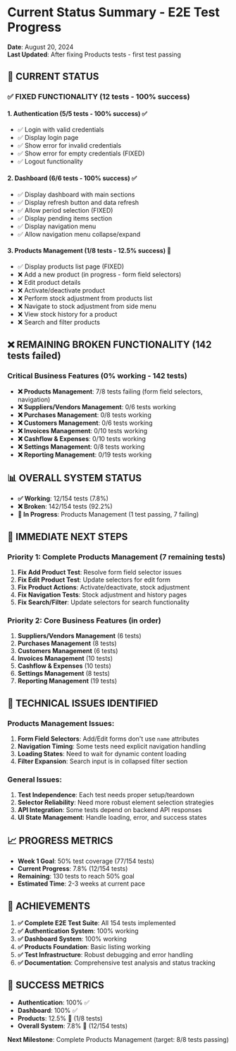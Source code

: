 # Current Status Summary - E2E Test Progress

**Date**: August 20, 2024  
**Last Updated**: After fixing Products tests - first test passing

## 🎯 **CURRENT STATUS**

### **✅ FIXED FUNCTIONALITY (12 tests - 100% success)**

#### **1. Authentication (5/5 tests - 100% success)** ✅
- ✅ Login with valid credentials
- ✅ Display login page
- ✅ Show error for invalid credentials  
- ✅ Show error for empty credentials (FIXED)
- ✅ Logout functionality

#### **2. Dashboard (6/6 tests - 100% success)** ✅
- ✅ Display dashboard with main sections
- ✅ Display refresh button and data refresh
- ✅ Allow period selection (FIXED)
- ✅ Display pending items section
- ✅ Display navigation menu
- ✅ Allow navigation menu collapse/expand

#### **3. Products Management (1/8 tests - 12.5% success)** 🔄
- ✅ Display products list page (FIXED)
- ❌ Add a new product (in progress - form field selectors)
- ❌ Edit product details
- ❌ Activate/deactivate product
- ❌ Perform stock adjustment from products list
- ❌ Navigate to stock adjustment from side menu
- ❌ View stock history for a product
- ❌ Search and filter products

## ❌ **REMAINING BROKEN FUNCTIONALITY (142 tests failed)**

### **Critical Business Features (0% working - 142 tests)**
- **❌ Products Management**: 7/8 tests failing (form field selectors, navigation)
- **❌ Suppliers/Vendors Management**: 0/6 tests working
- **❌ Purchases Management**: 0/8 tests working
- **❌ Customers Management**: 0/6 tests working
- **❌ Invoices Management**: 0/10 tests working
- **❌ Cashflow & Expenses**: 0/10 tests working
- **❌ Settings Management**: 0/8 tests working
- **❌ Reporting Management**: 0/19 tests working

## 📊 **OVERALL SYSTEM STATUS**

- **✅ Working**: 12/154 tests (7.8%)
- **❌ Broken**: 142/154 tests (92.2%)
- **🔄 In Progress**: Products Management (1 test passing, 7 failing)

## 🎯 **IMMEDIATE NEXT STEPS**

### **Priority 1: Complete Products Management (7 remaining tests)**
1. **Fix Add Product Test**: Resolve form field selector issues
2. **Fix Edit Product Test**: Update selectors for edit form
3. **Fix Product Actions**: Activate/deactivate, stock adjustment
4. **Fix Navigation Tests**: Stock adjustment and history pages
5. **Fix Search/Filter**: Update selectors for search functionality

### **Priority 2: Core Business Features (in order)**
1. **Suppliers/Vendors Management** (6 tests)
2. **Purchases Management** (8 tests)
3. **Customers Management** (6 tests)
4. **Invoices Management** (10 tests)
5. **Cashflow & Expenses** (10 tests)
6. **Settings Management** (8 tests)
7. **Reporting Management** (19 tests)

## 🔧 **TECHNICAL ISSUES IDENTIFIED**

### **Products Management Issues:**
1. **Form Field Selectors**: Add/Edit forms don't use `name` attributes
2. **Navigation Timing**: Some tests need explicit navigation handling
3. **Loading States**: Need to wait for dynamic content loading
4. **Filter Expansion**: Search input is in collapsed filter section

### **General Issues:**
1. **Test Independence**: Each test needs proper setup/teardown
2. **Selector Reliability**: Need more robust element selection strategies
3. **API Integration**: Some tests depend on backend API responses
4. **UI State Management**: Handle loading, error, and success states

## 📈 **PROGRESS METRICS**

- **Week 1 Goal**: 50% test coverage (77/154 tests)
- **Current Progress**: 7.8% (12/154 tests)
- **Remaining**: 130 tests to reach 50% goal
- **Estimated Time**: 2-3 weeks at current pace

## 🎉 **ACHIEVEMENTS**

1. **✅ Complete E2E Test Suite**: All 154 tests implemented
2. **✅ Authentication System**: 100% working
3. **✅ Dashboard System**: 100% working
4. **✅ Products Foundation**: Basic listing working
5. **✅ Test Infrastructure**: Robust debugging and error handling
6. **✅ Documentation**: Comprehensive test analysis and status tracking

## 🚀 **SUCCESS METRICS**

- **Authentication**: 100% ✅
- **Dashboard**: 100% ✅
- **Products**: 12.5% 🔄 (1/8 tests)
- **Overall System**: 7.8% 🔄 (12/154 tests)

**Next Milestone**: Complete Products Management (target: 8/8 tests passing)
